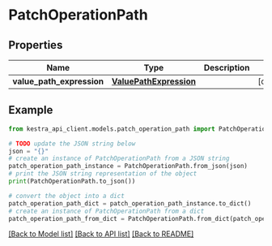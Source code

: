 # PatchOperationPath


## Properties

Name | Type | Description | Notes
------------ | ------------- | ------------- | -------------
**value_path_expression** | [**ValuePathExpression**](ValuePathExpression.md) |  | [optional] 

## Example

```python
from kestra_api_client.models.patch_operation_path import PatchOperationPath

# TODO update the JSON string below
json = "{}"
# create an instance of PatchOperationPath from a JSON string
patch_operation_path_instance = PatchOperationPath.from_json(json)
# print the JSON string representation of the object
print(PatchOperationPath.to_json())

# convert the object into a dict
patch_operation_path_dict = patch_operation_path_instance.to_dict()
# create an instance of PatchOperationPath from a dict
patch_operation_path_from_dict = PatchOperationPath.from_dict(patch_operation_path_dict)
```
[[Back to Model list]](../README.md#documentation-for-models) [[Back to API list]](../README.md#documentation-for-api-endpoints) [[Back to README]](../README.md)


